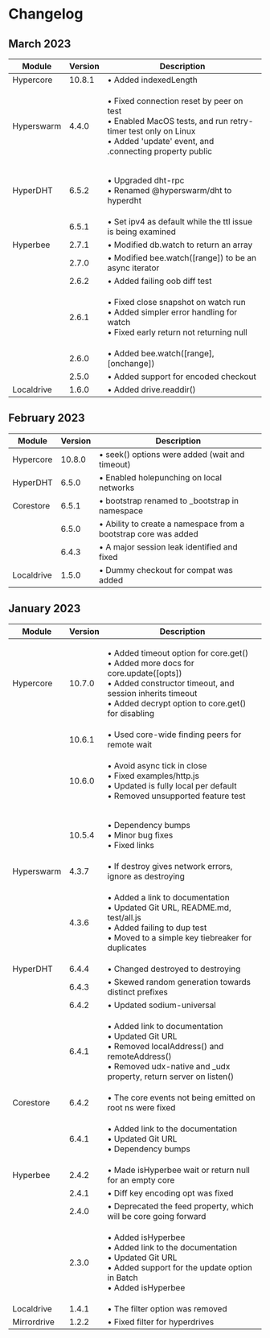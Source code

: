 # Changelog

## March 2023

| Module     | Version | Description                                                                                                                                                                 |
| ---------- | ------- | --------------------------------------------------------------------------------------------------------------------------------------------------------------------------- |
| Hypercore  | 10.8.1  | • Added indexedLength                                                                                                                                                       |
| Hyperswarm | 4.4.0   | <p>• Fixed connection reset by peer on test<br>• Enabled MacOS tests, and run retry-timer test only on Linux<br>• Added 'update' event, and .connecting property public</p> |
| HyperDHT   | 6.5.2   | <p>• Upgraded dht-rpc<br>• Renamed @hyperswarm/dht to hyperdht</p>                                                                                                          |
|            | 6.5.1   | • Set ipv4 as default while the ttl issue is being examined                                                                                                                 |
| Hyperbee   | 2.7.1   | • Modified db.watch to return an array                                                                                                                                      |
|            | 2.7.0   | • Modified bee.watch(\[range]) to be an async iterator                                                                                                                      |
|            | 2.6.2   | • Added failing oob diff test                                                                                                                                               |
|            | 2.6.1   | <p>• Fixed close snapshot on watch run<br>• Added simpler error handling for watch<br>• Fixed early return not returning null</p>                                           |
|            | 2.6.0   | • Added bee.watch(\[range], \[onchange])                                                                                                                                    |
|            | 2.5.0   | • Added support for encoded checkout                                                                                                                                        |
| Localdrive | 1.6.0   | • Added drive.readdir()                                                                                                                                                     |

## February 2023

| Module     | Version | Description                                                     |
| ---------- | ------- | --------------------------------------------------------------- |
| Hypercore  | 10.8.0  | • seek() options were added (wait and timeout)                  |
| HyperDHT   | 6.5.0   | • Enabled holepunching on local networks                        |
| Corestore  | 6.5.1   | • bootstrap renamed to \_bootstrap in namespace                 |
|            | 6.5.0   | • Ability to create a namespace from a bootstrap core was added |
|            | 6.4.3   | • A major session leak identified and fixed                     |
| Localdrive | 1.5.0   | • Dummy checkout for compat was added                           |

## January 2023

| Module      | Version | Description                                                                                                                                                                                                  |
| ----------- | ------- | ------------------------------------------------------------------------------------------------------------------------------------------------------------------------------------------------------------ |
| Hypercore   | 10.7.0  | <p>• Added timeout option for core.get()<br>• Added more docs for core.update([opts])<br>• Added constructor timeout, and session inherits timeout<br>• Added decrypt option to core.get() for disabling</p> |
|             | 10.6.1  | • Used core-wide finding peers for remote wait                                                                                                                                                               |
|             | 10.6.0  | <p>• Avoid async tick in close<br>• Fixed examples/http.js<br>• Updated is fully local per default<br>• Removed unsupported feature test</p>                                                                 |
|             | 10.5.4  | <p>• Dependency bumps<br>• Minor bug fixes<br>• Fixed links</p>                                                                                                                                              |
| Hyperswarm  | 4.3.7   | • If destroy gives network errors, ignore as destroying                                                                                                                                                      |
|             | 4.3.6   | <p>• Added a link to documentation<br>• Updated Git URL, README.md, test/all.js<br>• Added failing to dup test<br>• Moved to a simple key tiebreaker for duplicates</p>                                      |
| HyperDHT    | 6.4.4   | • Changed destroyed to destroying                                                                                                                                                                            |
|             | 6.4.3   | • Skewed random generation towards distinct prefixes                                                                                                                                                         |
|             | 6.4.2   | • Updated sodium-universal                                                                                                                                                                                   |
|             | 6.4.1   | <p>• Added link to documentation<br>• Updated Git URL<br>• Removed localAddress() and remoteAddress()<br>• Removed udx-native and _udx property, return server on listen()</p>                               |
| Corestore   | 6.4.2   | • The core events not being emitted on root ns were fixed                                                                                                                                                    |
|             | 6.4.1   | <p>• Added link to the documentation<br>• Updated Git URL<br>• Dependency bumps</p>                                                                                                                          |
| Hyperbee    | 2.4.2   | • Made isHyperbee wait or return null for an empty core                                                                                                                                                      |
|             | 2.4.1   | • Diff key encoding opt was fixed                                                                                                                                                                            |
|             | 2.4.0   | • Deprecated the feed property, which will be core going forward                                                                                                                                             |
|             | 2.3.0   | <p>• Added isHyperbee<br>• Added link to the documentation<br>• Updated Git URL<br>• Added support for the update option in Batch<br>• Added isHyperbee</p>                                                  |
| Localdrive  | 1.4.1   | • The filter option was removed                                                                                                                                                                              |
| Mirrordrive | 1.2.2   | • Fixed filter for hyperdrives                                                                                                                                                                               |

